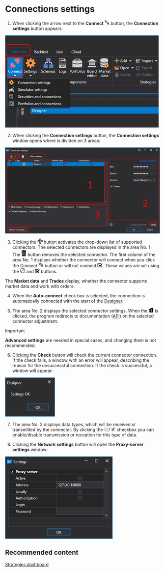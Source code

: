# Connections settings

1. When clicking the arrow next to the **Connect** ![Designer The quick access toolbar 00](../../images/designer_quick_access_toolbar_00.png) button, the **Connection settings** button appears:

![Designer The connection settings 00](../../images/designer_connection_settings_00.png)

2. When clicking the **Connection settings** button, the **Connection settings** window opens where is divided on 3 areas:

![Designer The connection settings 01](../../images/designer_connection_settings_01.png)

3. Clicking the ![Designer The connection settings 02](../../images/designer_connection_settings_02.png) button activates the drop\-down list of supported connectors. The selected connectors are displayed in the area No. 1. The ![Designer The connection settings 03](../../images/designer_connection_settings_03.png) button removes the selected connector. The first column of the area No. 1 displays whether the connector will connect when you click the Connect ![Designer The connection settings 04](../../images/designer_connection_settings_04.png) button or will not connect ![Designer The connection settings 05](../../images/designer_connection_settings_05.png). These values are set using the ![Designer The connection settings 06](../../images/designer_connection_settings_06.png) and ![Designer The connection settings 07](../../images/designer_connection_settings_07.png) buttons.

The **Market data** and **Trades** display, whether the connector supports market data and work with orders.

4. When the **Auto\-connect** check box is selected, the connection is automatically connected with the start of the [Designer](../designer.md).

5. The area No. 2 displays the selected connector settings. When the ![Designer The connection settings 09](../../images/designer_connection_settings_09.png) is clicked, the program redirects to documentation ([API](../api.md)) on the selected connector adjustment.

  > [!IMPORTANT]
  > **Advanced settings** are needed in special cases, and changing them is not recommended.

6. Clicking the **Check** button will check the current connector connection. If the check fails, a window with an error will appear, describing the reason for the unsuccessful connection. If the check is successful, a window will appear:

![Designer The connection settings 10](../../images/designer_connection_settings_10.png)

7. The area No. 3 displays data types, which will be received or transmitted by the connector. By clicking the ![Designer The connection settings 11](../../images/designer_connection_settings_11.png)\/ ![Designer The connection settings 12](../../images/designer_connection_settings_12.png) checkbox you can enable\/disable transmission or reception for this type of data.

8. Clicking the **Network settings** button will open the **Proxy\-server settings** window:

![Designer The connection settings 13](../../images/designer_connection_settings_13.png)

## Recommended content

[Strategies dashboard](live_execution/strategies_dashboard.md)
